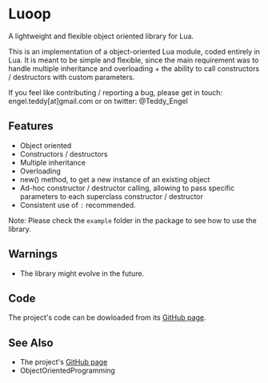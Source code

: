 Luoop
=====

A lightweight and flexible object oriented library for Lua.

This is an implementation of a object-oriented Lua module, coded entirely in Lua.
It is meant to be simple and flexible, since the main requirement was to handle multiple inheritance and overloading + the ability
to call constructors / destructors with custom parameters.

If you feel like contributing / reporting a bug, please get in touch: engel.teddy[at]gmail.com or on twitter: @Teddy_Engel

Features
--------

* Object oriented
* Constructors / destructors
* Multiple inheritance
* Overloading
* new() method, to get a new instance of an existing object
* Ad-hoc constructor / destructor calling, allowing to pass specific parameters to each superclass constructor / destructor
* Consistent use of `:` recommended.

Note: Please check the `example` folder in the package to see how to use the library.

Warnings
--------

* The library might evolve in the future.

Code
----

The project's code can be dowloaded from its [GitHub page][gh].

See Also
--------

* The project's [GitHub page][gh]
* ObjectOrientedProgramming

[gh]: https://github.com/TeddyEngel/Luoop

